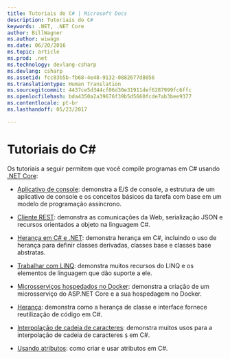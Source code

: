 ```yaml
---
title: Tutoriais do C# | Microsoft Docs
description: Tutoriais do C#
keywords: .NET, .NET Core
author: BillWagner
ms.author: wiwagn
ms.date: 06/20/2016
ms.topic: article
ms.prod: .net
ms.technology: devlang-csharp
ms.devlang: csharp
ms.assetid: fcc83b5b-fb68-4e48-9132-0882677d8056
ms.translationtype: Human Translation
ms.sourcegitcommit: 4437ce5d344cf06d30e31911def6287999fc6ffc
ms.openlocfilehash: bda4350a2a39676f39b5d5660fcde7ab3bee9377
ms.contentlocale: pt-br
ms.lasthandoff: 05/23/2017

---
```


# <a name="c-tutorials"></a>Tutoriais do C#

Os tutoriais a seguir permitem que você compile programas em C# usando [.NET Core](../../core/index.md):

* [Aplicativo de console](console-teleprompter.md): demonstra a E/S de console, a estrutura de um aplicativo de console e os conceitos básicos da tarefa com base em um modelo de programação assíncrono.
* [Cliente REST](console-webapiclient.md): demonstra as comunicações da Web, serialização JSON e recursos orientados a objeto na linguagem C#.

* [Herança em C# e .NET](inheritance.md): demonstra herança em C#, incluindo o uso de herança para definir classes derivadas, classes base e classes base abstratas.

* [Trabalhar com LINQ](working-with-linq.md): demonstra muitos recursos do LINQ e os elementos de linguagem que dão suporte a ele.

* [Microsserviços hospedados no Docker](microservices.md): demonstra a criação de um microsserviço do ASP.NET Core e a sua hospedagem no Docker.

* [Herança](inheritance.md): demonstra como a herança de classe e interface fornece reutilização de código em C#.

* [Interpolação de cadeia de caracteres](string-interpolation.md): demonstra muitos usos para a interpolação de cadeia de caracteres `$` em C#.

* [Usando atributos](attributes.md): como criar e usar atributos em C#.

